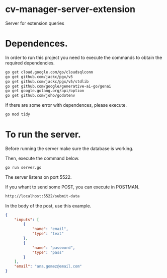 # cv-manager-server-extension
Server for extension queries

# Dependences.
In order to run this project you need to execute the commands to obtain the required dependencies.

```bash
go get cloud.google.com/go/cloudsqlconn
go get github.com/jackc/pgx/v5
go get github.com/jackc/pgx/v5/stdlib
go get github.com/google/generative-ai-go/genai
go get google.golang.org/api/option
go get github.com/joho/godotenv
```

If there are some error with dependences, please execute.
```bash
go mod tidy
```


# To run the server.

Before running the server make sure the database is working.

Then, execute the command below.
```bash
go run server.go
```

The server listens on port 5522.

If you whant to send some POST, you can execute in POSTMAN.

```bash
http://localhost:5522/submit-data
```

In the body of the post, use this example.
```json
{
    "inputs": [
        {
            "name": "email",
            "type": "text"
        },
        {
            "name": "password",
            "type": "pass"
        }
    ],
    "email": "ana.gomez@email.com"
}

```
